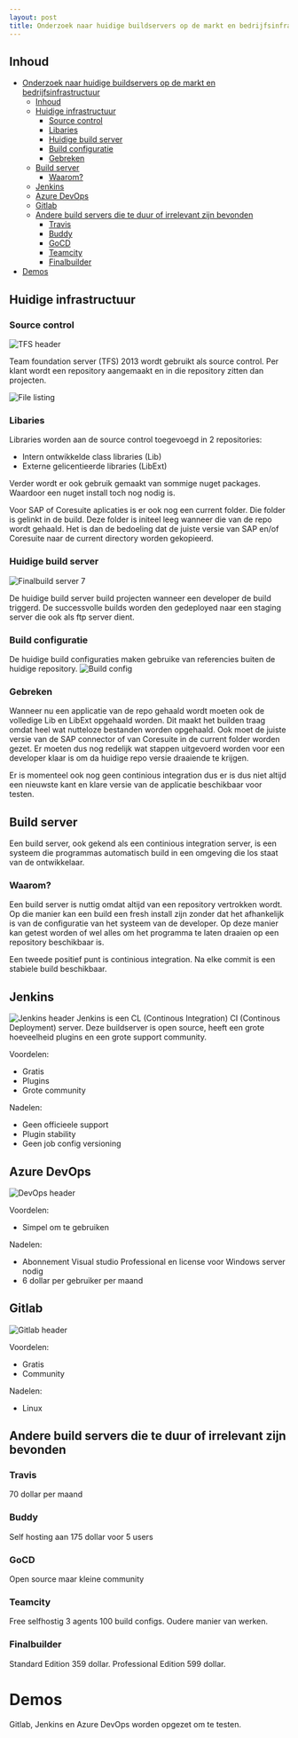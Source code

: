 ```yaml
---
layout: post
title: Onderzoek naar huidige buildservers op de markt en bedrijfsinfrastructuur
---
```


## Inhoud
<!-- TOC depthFrom:1 depthTo:6 withLinks:1 updateOnSave:1 orderedList:0 -->

- [Onderzoek naar huidige buildservers op de markt en bedrijfsinfrastructuur](#onderzoek-naar-huidige-buildservers-op-de-markt-en-bedrijfsinfrastructuur)
	- [Inhoud](#inhoud)
	- [Huidige infrastructuur](#huidige-infrastructuur)
		- [Source control](#source-control)
		- [Libaries](#libaries)
		- [Huidige build server](#huidige-build-server)
		- [Build configuratie](#build-configuratie)
		- [Gebreken](#gebreken)
	- [Build server](#build-server)
		- [Waarom?](#waarom)
	- [Jenkins](#jenkins)
	- [Azure DevOps](#azure-devops)
	- [Gitlab](#gitlab)
	- [Andere build servers die te duur of irrelevant zijn bevonden](#andere-build-servers-die-te-duur-of-irrelevant-zijn-bevonden)
		- [Travis](#travis)
		- [Buddy](#buddy)
		- [GoCD](#gocd)
		- [Teamcity](#teamcity)
		- [Finalbuilder](#finalbuilder)
- [Demos](#demos)

<!-- /TOC -->
## Huidige infrastructuur
### Source control
![TFS header](/assets/tfsheader.png)

Team foundation server (TFS) 2013 wordt gebruikt als source control. Per klant wordt een repository aangemaakt en in die repository zitten dan projecten.

![File listing](/assets/brfiles.png)


### Libaries
Libraries worden aan de source control toegevoegd in 2 repositories:
- Intern ontwikkelde class libraries (Lib)
- Externe gelicentieerde libraries (LibExt)

Verder wordt er ook gebruik gemaakt van sommige nuget packages. Waardoor een nuget install toch nog nodig is.

Voor SAP of Coresuite aplicaties is er ook nog een current folder. Die folder is gelinkt in de build. Deze folder is initeel leeg wanneer die van de repo wordt gehaald. Het is dan de bedoeling dat de juiste versie van SAP en/of Coresuite naar de current directory worden gekopieerd.

### Huidige build server
![Finalbuild server 7](/assets/finalbuildheader.png)

De huidige build server build projecten wanneer een developer de build triggerd. De successvolle builds worden den gedeployed naar een staging server die ook als ftp server dient.

### Build configuratie
De huidige build configuraties maken gebruike van referencies buiten de huidige repository.
![Build config](/assets/libref.png)

### Gebreken

Wanneer nu een applicatie van de repo gehaald wordt moeten ook de volledige Lib en LibExt opgehaald worden. Dit maakt het builden traag omdat heel wat nutteloze bestanden worden opgehaald. Ook moet de juiste versie van de SAP connector of van Coresuite in de current folder worden gezet. Er moeten dus nog redelijk wat stappen uitgevoerd worden voor een developer klaar is om da huidige repo versie draaiende te krijgen.

Er is momenteel ook nog geen continious integration dus er is dus niet altijd een nieuwste kant en klare versie van de applicatie beschikbaar voor testen.

## Build server
Een build server, ook gekend als een continious integration server, is een systeem die programmas automatisch build in een omgeving die los staat van de ontwikkelaar.

### Waarom?

Een build server is nuttig omdat altijd van een repository vertrokken wordt. Op die manier kan een build een fresh install zijn zonder dat het afhankelijk is van de configuratie van het systeem van de developer. Op deze manier kan getest worden of wel alles om het programma te laten draaien op een repository beschikbaar is.

Een tweede positief punt is continious integration. Na elke commit is een stabiele build beschikbaar.
## Jenkins
![Jenkins header](/assets/jenkinsheader.png)
Jenkins is een CL (Continous Integration) CI (Continous Deployment) server. Deze buildserver is open source, heeft een grote hoeveelheid plugins en een grote support community.

Voordelen:
- Gratis
- Plugins
- Grote community

Nadelen:
- Geen officieele support
- Plugin stability
- Geen job config versioning


## Azure DevOps
![DevOps header](/assets/azuredevopsheaderalt.png)

Voordelen:
- Simpel om te gebruiken

Nadelen:
- Abonnement Visual studio Professional en license voor Windows server nodig
- 6 dollar per gebruiker per maand

## Gitlab
![Gitlab header](/assets/gitlabheader.png)

Voordelen:
- Gratis
- Community

Nadelen:
- Linux

## Andere build servers die te duur of irrelevant zijn bevonden

### Travis
70 dollar per maand
### Buddy
Self hosting aan 175 dollar voor 5 users
### GoCD
Open source maar kleine community
### Teamcity
Free selfhostig 3 agents 100 build configs. Oudere manier van werken.
### Finalbuilder
Standard Edition 359 dollar.
Professional Edition 599 dollar.

# Demos

Gitlab, Jenkins en Azure DevOps worden opgezet om te testen.
